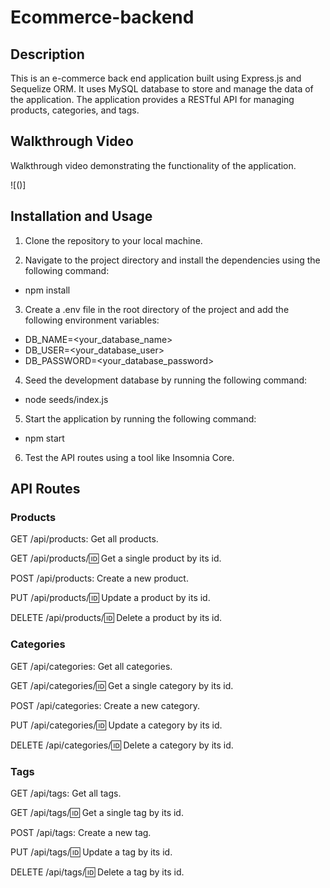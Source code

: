 # Ecommerce-backend

## Description

This is an e-commerce back end application built using Express.js and Sequelize ORM. It uses MySQL database to store and manage the data of the application. The application provides a RESTful API for managing products, categories, and tags.

## Walkthrough Video

Walkthrough video demonstrating the functionality of the application.

![()]

## Installation and Usage
1. Clone the repository to your local machine.

2. Navigate to the project directory and install the dependencies using the following command:

- npm install
3. Create a .env file in the root directory of the project and add the following environment variables:

- DB_NAME=<your_database_name>
- DB_USER=<your_database_user>
- DB_PASSWORD=<your_database_password>

4. Seed the development database by running the following command:

- node seeds/index.js

5. Start the application by running the following command:

- npm start
6. Test the API routes using a tool like Insomnia Core.

## API Routes

### Products

GET /api/products: Get all products.

GET /api/products/:id: Get a single product by its id.

POST /api/products: Create a new product.

PUT /api/products/:id: Update a product by its id.

DELETE /api/products/:id: Delete a product by its id.

### Categories

GET /api/categories: Get all categories.

GET /api/categories/:id: Get a single category by its id.

POST /api/categories: Create a new category.

PUT /api/categories/:id: Update a category by its id.

DELETE /api/categories/:id: Delete a category by its id.

### Tags

GET /api/tags: Get all tags.

GET /api/tags/:id: Get a single tag by its id.

POST /api/tags: Create a new tag.

PUT /api/tags/:id: Update a tag by its id.

DELETE /api/tags/:id: Delete a tag by its id.
